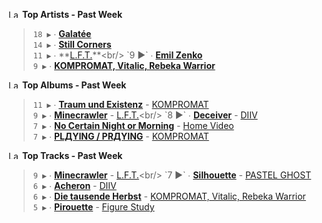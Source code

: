 <!--START_LASTFM_ARTISTS:{"period": "7day", "rows": 5}-->
<a href="https://last.fm" target="_blank"><img src="https://user-images.githubusercontent.com/17434202/215290617-e793598d-d7c9-428f-9975-156db1ba89cc.svg" alt="Last.fm Logo" width="18" height="13"/></a> **Top Artists - Past Week**

> `18 ▶️` ∙ **[Galatée](https://www.last.fm/music/Galat%C3%A9e)**<br/>
> `14 ▶️` ∙ **[Still Corners](https://www.last.fm/music/Still+Corners)**<br/>
> `11 ▶️` ∙ **[L.F.T.](https://www.last.fm/music/L.F.T.)**<br/>
> `9 ▶️` ∙ **[Emil Zenko](https://www.last.fm/music/Emil+Zenko)**<br/>
> `9 ▶️` ∙ **[KOMPROMAT, Vitalic, Rebeka Warrior](https://www.last.fm/music/KOMPROMAT,+Vitalic,+Rebeka+Warrior)**<br/>
<!--END_LASTFM_ARTISTS-->

<!--START_LASTFM_ALBUMS:{"period": "7day", "rows": 5}-->
<a href="https://last.fm" target="_blank"><img src="https://user-images.githubusercontent.com/17434202/215290617-e793598d-d7c9-428f-9975-156db1ba89cc.svg" alt="Last.fm Logo" width="18" height="13"/></a> **Top Albums - Past Week**

> `11 ▶️` ∙ **[Traum und Existenz](https://www.last.fm/music/KOMPROMAT/Traum+und+Existenz)** - [KOMPROMAT](https://www.last.fm/music/KOMPROMAT)<br/>
> `9 ▶️` ∙ **[Minecrawler](https://www.last.fm/music/L.F.T./Minecrawler)** - [L.F.T.](https://www.last.fm/music/L.F.T.)<br/>
> `8 ▶️` ∙ **[Deceiver](https://www.last.fm/music/DIIV/Deceiver)** - [DIIV](https://www.last.fm/music/DIIV)<br/>
> `7 ▶️` ∙ **[No Certain Night or Morning](https://www.last.fm/music/Home+Video/No+Certain+Night+or+Morning)** - [Home Video](https://www.last.fm/music/Home+Video)<br/>
> `7 ▶️` ∙ **[PLДYING / PRДYING](https://www.last.fm/music/KOMPROMAT/PL%D0%94YING+%2F+PR%D0%94YING)** - [KOMPROMAT](https://www.last.fm/music/KOMPROMAT)<br/>
<!--END_LASTFM_ALBUMS-->

<!--START_LASTFM_TRACKS:{"period": "7day", "rows": 5}-->
<a href="https://last.fm" target="_blank"><img src="https://user-images.githubusercontent.com/17434202/215290617-e793598d-d7c9-428f-9975-156db1ba89cc.svg" alt="Last.fm Logo" width="18" height="13"/></a> **Top Tracks - Past Week**

> `9 ▶️` ∙ **[Minecrawler](https://www.last.fm/music/L.F.T./_/Minecrawler)** - [L.F.T.](https://www.last.fm/music/L.F.T.)<br/>
> `7 ▶️` ∙ **[Silhouette](https://www.last.fm/music/PASTEL+GHOST/_/Silhouette)** - [PASTEL GHOST](https://www.last.fm/music/PASTEL+GHOST)<br/>
> `6 ▶️` ∙ **[Acheron](https://www.last.fm/music/DIIV/_/Acheron)** - [DIIV](https://www.last.fm/music/DIIV)<br/>
> `6 ▶️` ∙ **[Die tausende Herbst](https://www.last.fm/music/KOMPROMAT,+Vitalic,+Rebeka+Warrior/_/Die+tausende+Herbst)** - [KOMPROMAT, Vitalic, Rebeka Warrior](https://www.last.fm/music/KOMPROMAT,+Vitalic,+Rebeka+Warrior)<br/>
> `5 ▶️` ∙ **[Pirouette](https://www.last.fm/music/Figure+Study/_/Pirouette)** - [Figure Study](https://www.last.fm/music/Figure+Study)<br/>
<!--END_LASTFM_TRACKS-->